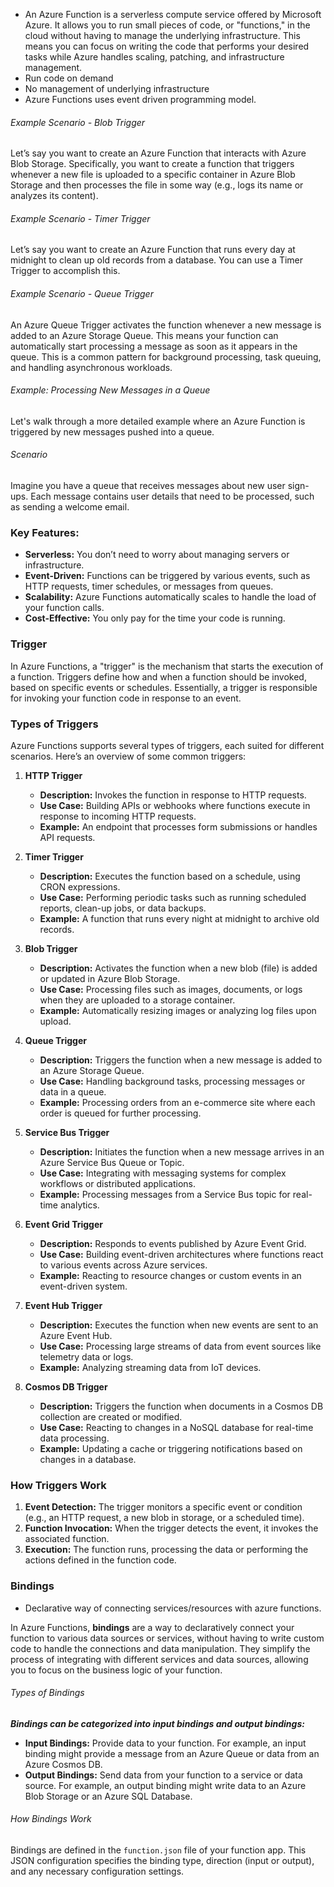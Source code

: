- An Azure Function is a serverless compute service offered by Microsoft Azure. It allows you to run small pieces of code, or "functions," in the cloud without having to manage the underlying infrastructure. This means you can focus on writing the code that performs your desired tasks while Azure handles scaling, patching, and infrastructure management.
- Run code on demand
- No management of underlying infrastructure
- Azure Functions uses event driven programming model.
###### Example Scenario - Blob Trigger
Let’s say you want to create an Azure Function that interacts with Azure Blob Storage. Specifically, you want to create a function that triggers whenever a new file is uploaded to a specific container in Azure Blob Storage and then processes the file in some way (e.g., logs its name or analyzes its content).

###### Example Scenario - Timer Trigger
Let’s say you want to create an Azure Function that runs every day at midnight to clean up old records from a database. You can use a Timer Trigger to accomplish this.

###### Example Scenario - Queue Trigger
An Azure Queue Trigger activates the function whenever a new message is added to an Azure Storage Queue. This means your function can automatically start processing a message as soon as it appears in the queue. This is a common pattern for background processing, task queuing, and handling asynchronous workloads.
###### Example: Processing New Messages in a Queue
Let's walk through a more detailed example where an Azure Function is triggered by new messages pushed into a queue.

###### Scenario
Imagine you have a queue that receives messages about new user sign-ups. Each message contains user details that need to be processed, such as sending a welcome email.
### Key Features:
- **Serverless:** You don’t need to worry about managing servers or infrastructure.
- **Event-Driven:** Functions can be triggered by various events, such as HTTP requests, timer schedules, or messages from queues.
- **Scalability:** Azure Functions automatically scales to handle the load of your function calls.
- **Cost-Effective:** You only pay for the time your code is running.


### Trigger
In Azure Functions, a "trigger" is the mechanism that starts the execution of a function. Triggers define how and when a function should be invoked, based on specific events or schedules. Essentially, a trigger is responsible for invoking your function code in response to an event.

### Types of Triggers
Azure Functions supports several types of triggers, each suited for different scenarios. Here’s an overview of some common triggers:

1. **HTTP Trigger**    
    - **Description:** Invokes the function in response to HTTP requests.
    - **Use Case:** Building APIs or webhooks where functions execute in response to incoming HTTP requests.
    - **Example:** An endpoint that processes form submissions or handles API requests.

1. **Timer Trigger**
    - **Description:** Executes the function based on a schedule, using CRON expressions.
    - **Use Case:** Performing periodic tasks such as running scheduled reports, clean-up jobs, or data backups.
    - **Example:** A function that runs every night at midnight to archive old records.

1. **Blob Trigger**
    - **Description:** Activates the function when a new blob (file) is added or updated in Azure Blob Storage.
    - **Use Case:** Processing files such as images, documents, or logs when they are uploaded to a storage container.
    - **Example:** Automatically resizing images or analyzing log files upon upload.

1. **Queue Trigger**
    - **Description:** Triggers the function when a new message is added to an Azure Storage Queue.
    - **Use Case:** Handling background tasks, processing messages or data in a queue.
    - **Example:** Processing orders from an e-commerce site where each order is queued for further processing.

1. **Service Bus Trigger**
    - **Description:** Initiates the function when a new message arrives in an Azure Service Bus Queue or Topic.
    - **Use Case:** Integrating with messaging systems for complex workflows or distributed applications.
    - **Example:** Processing messages from a Service Bus topic for real-time analytics.

1. **Event Grid Trigger**
    - **Description:** Responds to events published by Azure Event Grid.
    - **Use Case:** Building event-driven architectures where functions react to various events across Azure services.
    - **Example:** Reacting to resource changes or custom events in an event-driven system.

1. **Event Hub Trigger**
    - **Description:** Executes the function when new events are sent to an Azure Event Hub.
    - **Use Case:** Processing large streams of data from event sources like telemetry data or logs.
    - **Example:** Analyzing streaming data from IoT devices.

1. **Cosmos DB Trigger**
    - **Description:** Triggers the function when documents in a Cosmos DB collection are created or modified.
    - **Use Case:** Reacting to changes in a NoSQL database for real-time data processing.
    - **Example:** Updating a cache or triggering notifications based on changes in a database.

### How Triggers Work
1. **Event Detection:** The trigger monitors a specific event or condition (e.g., an HTTP request, a new blob in storage, or a scheduled time).
2. **Function Invocation:** When the trigger detects the event, it invokes the associated function.
3. **Execution:** The function runs, processing the data or performing the actions defined in the function code.

### Bindings
- Declarative way of connecting services/resources with azure functions.

In Azure Functions, **bindings** are a way to declaratively connect your function to various data sources or services, without having to write custom code to handle the connections and data manipulation. They simplify the process of integrating with different services and data sources, allowing you to focus on the business logic of your function.

###### Types of Bindings
***Bindings can be categorized into input bindings and output bindings:***
- **Input Bindings:** Provide data to your function. For example, an input binding might provide a message from an Azure Queue or data from an Azure Cosmos DB.
- **Output Bindings:** Send data from your function to a service or data source. For example, an output binding might write data to an Azure Blob Storage or an Azure SQL Database.

###### How Bindings Work
Bindings are defined in the `function.json` file of your function app. This JSON configuration specifies the binding type, direction (input or output), and any necessary configuration settings.